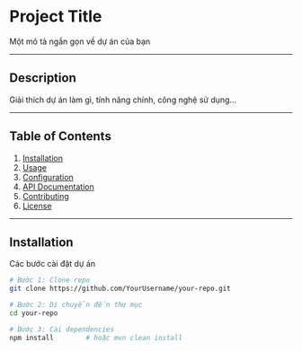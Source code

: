 <!-- ========================= TITLE ========================= -->
# Project Title
Một mô tả ngắn gọn về dự án của bạn

---

<!-- ========================= DESCRIPTION ========================= -->
## Description
Giải thích dự án làm gì, tính năng chính, công nghệ sử dụng…  

---

<!-- ========================= TABLE OF CONTENTS ========================= -->
## Table of Contents
1. [Installation](#installation)
2. [Usage](#usage)
3. [Configuration](#configuration)
4. [API Documentation](#api-documentation)
5. [Contributing](#contributing)
6. [License](#license)

---

<!-- ========================= INSTALLATION ========================= -->
## Installation
Các bước cài đặt dự án
```bash
# Bước 1: Clone repo
git clone https://github.com/YourUsername/your-repo.git

# Bước 2: Di chuyển đến thư mục
cd your-repo

# Bước 3: Cài dependencies
npm install        # hoặc mvn clean install
